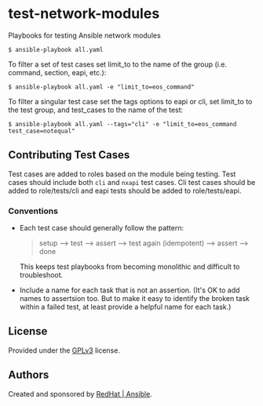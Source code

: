 # test-network-modules

Playbooks for testing Ansible network modules

```
$ ansible-playbook all.yaml
```

To filter a set of test cases set limit_to to the name of the group (i.e. command, section, eapi, etc.): 

```
$ ansible-playbook all.yaml -e "limit_to=eos_command"
```

To filter a singular test case set the tags options to eapi or cli, set limit_to to the test group,
and test_cases to the name of the test:  

```
$ ansible-playbook all.yaml --tags="cli" -e "limit_to=eos_command test_case=notequal"
```

## Contributing Test Cases 

Test cases are added to roles based on the module being testing. Test cases
should include both `cli` and `nxapi` test cases. Cli test cases should be
added to role/tests/cli and eapi tests should be added to
role/tests/eapi.

### Conventions

- Each test case should generally follow the pattern:

  >setup —> test —> assert —> test again (idempotent) —> assert —> done

  This keeps test playbooks from becoming monolithic and difficult to
  troubleshoot.

- Include a name for each task that is not an assertion. (It's OK to add names
  to assertsion too. But to make it easy to identify the broken task within a failed
  test, at least provide a helpful name for each task.)

## License

Provided under the [GPLv3](https://github.com/ansible-testing/test-eos/blob/master/LICENSE) license. 

## Authors

Created and sponsored by [RedHat | Ansible](http://ansible.com).

